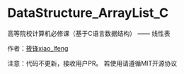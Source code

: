 # DataStructure_ArrayList_C

高等院校计算机必修课（基于C语言数据结构） —— 线性表

作者：[筱锋xiao_lfeng](https://www.x-lf.com/)

注意：代码不更新，接收用户PR。
若使用请遵循MIT开源协议